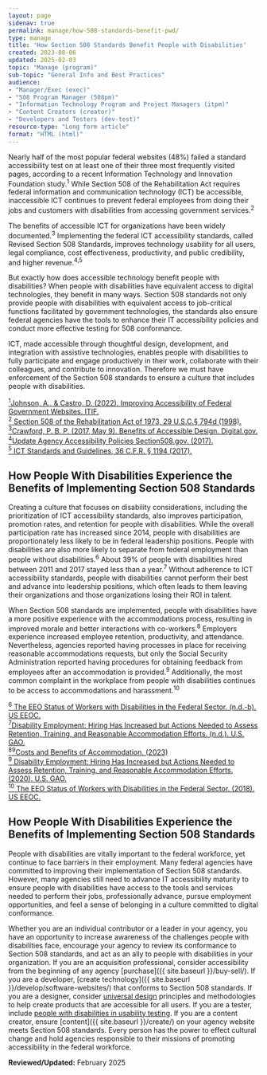 ```yaml
---
layout: page
sidenav: true
permalink: manage/how-508-standards-benefit-pwd/
type: manage
title: 'How Section 508 Standards Benefit People with Disabilities'
created: 2023-08-06
updated: 2025-02-03
topic: "Manage (program)"
sub-topic: "General Info and Best Practices"
audience:
- "Manager/Exec (exec)"
- "508 Program Manager (508pm)"
- "Information Technology Program and Project Managers (itpm)"
- "Content Creators (creator)"
- "Developers and Testers (dev-test)"
resource-type: "Long form article"
format: "HTML (html)"
---
```

Nearly half of the most popular federal websites (48%) failed a standard accessibility test on at least one of their three most frequently visited pages, according to a recent Information Technology and Innovation Foundation study.<sup>1</sup> While Section 508 of the Rehabilitation Act requires federal information and communication technology (ICT) be accessible, inaccessible ICT continues to prevent federal employees from doing their jobs and customers with disabilities from accessing government services.<sup>2</sup>

The benefits of accessible ICT for organizations have been widely documented.<sup>3</sup> Implementing the federal ICT accessibility standards, called Revised Section 508 Standards, improves technology usability for all users, legal compliance, cost effectiveness, productivity, and public credibility, and higher revenue.<sup>4,5</sup>

But exactly how does accessible technology benefit people with disabilities? When people with disabilities have equivalent access to digital technologies, they benefit in many ways. Section 508 standards not only provide people with disabilities with equivalent access to job-critical functions facilitated by government technologies, the standards also ensure federal agencies have the tools to enhance their IT accessibility policies and conduct more effective testing for 508 conformance.

ICT, made accessible through thoughtful design, development, and integration with assistive technologies, enables people with disabilities to fully participate and engage productively in their work, collaborate with their colleagues, and contribute to innovation. Therefore we must have enforcement of the Section 508 standards to ensure a culture that includes people with disabilities.

<a class="hover-large" href="https://itif.org/publications/2021/06/03/improving-accessibility-federal-government-websites/" target="_blank" class="usa-link--external"><sup>1</sup>Johnson, A., & Castro, D. (2022). Improving Accessibility of Federal Government Websites. ITIF. </a>
<br>
<a class="hover-large" href="{{site.baseurl}}/manage/laws-and-policies/section-508-law/" target="_blank" class="usa-link--external"><sup>2</sup> Section 508 of the Rehabilitation Act of 1973, 29 U.S.C.§ 794d (1998).</a>
<br>
<a class="hover-large" href="https://digital.gov/2017/05/09/benefits-of-accessible-design/" target="_blank" class="usa-link--external"><sup>3</sup>Crawford, P. B. P. (2017, May 9). Benefits of Accessible Design. Digital.gov.</a>
<br>
<a class="hover-large" href="{{ site.baseurl }}/manage/laws-and-policies/update-agency-policies/" target="_blank" class="usa-link--external"><sup>4</sup>Update Agency Accessibility Policies Section508.gov. (2017).</a>
<br>
<a class="hover-large" href="https://www.access-board.gov/ict/ict-final-rule.pdf" target="_blank" class="usa-link--external"><sup>5</sup> ICT Standards and Guidelines, 36 C.F.R. § 1194 (2017).</a>
<br>

## How People With Disabilities Experience the Benefits of Implementing Section 508 Standards 
Creating a culture that focuses on disability considerations, including the prioritization of ICT accessibility standards, also improves participation, promotion rates, and retention for people with disabilities. While the overall participation rate has increased since 2014, people with disabilities are proportionately less likely to be in federal leadership positions. People with disabilities are also more likely to separate from federal employment than people without disabilities.<sup>6</sup> About 39% of people with disabilities hired between 2011 and 2017 stayed less than a year.<sup>7</sup> Without adherence to ICT accessibility standards, people with disabilities cannot perform their best and advance into leadership positions, which often leads to them leaving their organizations and those organizations losing their ROI in talent.

When Section 508 standards are implemented, people with disabilities have a more positive experience with the accommodations process, resulting in improved morale and better interactions with co-workers.<sup>8</sup> Employers experience increased employee retention, productivity, and attendance. Nevertheless, agencies reported having processes in place for receiving reasonable accommodations requests, but only the Social Security Administration reported having procedures for obtaining feedback from employees after an accommodation is provided.<sup>9</sup> Additionally, the most common complaint in the workplace from people with disabilities continues to be access to accommodations and harassment.<sup>10</sup>

<a class="hover-large" href="https://www.eeoc.gov/federal-sector/reports/eeo-status-workers-disabilities-federal-sector#_Toc99029603" target="_blank" class="usa-link--external"><sup>6</sup> The EEO Status of Workers with Disabilities in the Federal Sector. (n.d.-b). US EEOC.</a>
<br>
<a class="hover-large" href="https://www.gao.gov/products/gao-20-384" target="_blank" class="usa-link--external"><sup>7</sup>Disability Employment: Hiring Has Increased but Actions Needed to Assess Retention, Training, and Reasonable Accommodation Efforts. (n.d.). U.S. GAO.</a>
<br>
<a class="hover-large" href="https://askjan.org/topics/costs.cfm" target="_blank" class="usa-link--external"><sup>89</sup>Costs and Benefits of Accommodation. (2023)</a>
<br>
<a class="hover-large" href="https://www.gao.gov/products/gao-20-384" target="_blank" class="usa-link--external"><sup>9</sup> Disability Employment: Hiring Has Increased but Actions Needed to Assess Retention, Training, and Reasonable Accommodation Efforts. (2020). U.S. GAO.</a>
<br>
<a class="hover-large" href="https://www.eeoc.gov/federal-sector/reports/eeo-status-workers-disabilities-federal-sector#_Toc99029603" target="_blank" class="usa-link--external"><sup>10</sup> The EEO Status of Workers with Disabilities in the Federal Sector. (2018). US EEOC.</a>
<br>

## How People With Disabilities Experience the Benefits of Implementing Section 508 Standards 
People with disabilities are vitally important to the federal workforce, yet continue to face barriers in their employment. Many federal agencies have committed to improving their implementation of Section 508 standards. However, many agencies still need to advance IT accessibility maturity to ensure people with disabilities have access to the tools and services needed to perform their jobs, professionally advance, pursue employment opportunities, and feel a sense of belonging in a culture committed to digital conformance.

Whether you are an individual contributor or a leader in your agency, you have an opportunity to increase awareness of the challenges people with disabilities face, encourage your agency to review its conformance to Section 508 standards, and act as an ally to people with disabilities in your organization. If you are an acquisition professional, consider accessibility from the beginning of any agency [purchase]({{ site.baseurl }}/buy-sell/). If you are a developer, [create technology]({{ site.baseurl }}/develop/software-websites/) that conforms to Section 508 standards. If you are a designer, consider [universal design]({{site.baseurl}}/develop/universal-design/) principles and methodologies to help create products that are accessible for all users. If you are a tester, include [people with disabilities in usability testing]({{site.baseurl}}/test/usability-testing-with-people-with-disabilities/). If you are a content creator, ensure [content]({{ site.baseurl }}/create/) on your agency website meets Section 508 standards. Every person has the power to effect cultural change and hold agencies responsible to their missions of promoting accessibility in the federal workforce.

**Reviewed/Updated:** February 2025


